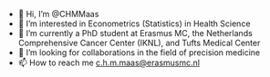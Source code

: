 - 👋 Hi, I’m @CHMMaas
- 👀 I’m interested in Econometrics (Statistics) in Health Science
- 🌱 I’m currently a PhD student at Erasmus MC, the Netherlands Comprehensive Cancer Center (IKNL), and Tufts Medical Center
- 💞️ I’m looking for collaborations in the field of precision medicine
- 📫 How to reach me c.h.m.maas@erasmusmc.nl

<!---
CHMMaas/CHMMaas is a ✨ special ✨ repository because its `README.md` (this file) appears on your GitHub profile.
You can click the Preview link to take a look at your changes.
--->
